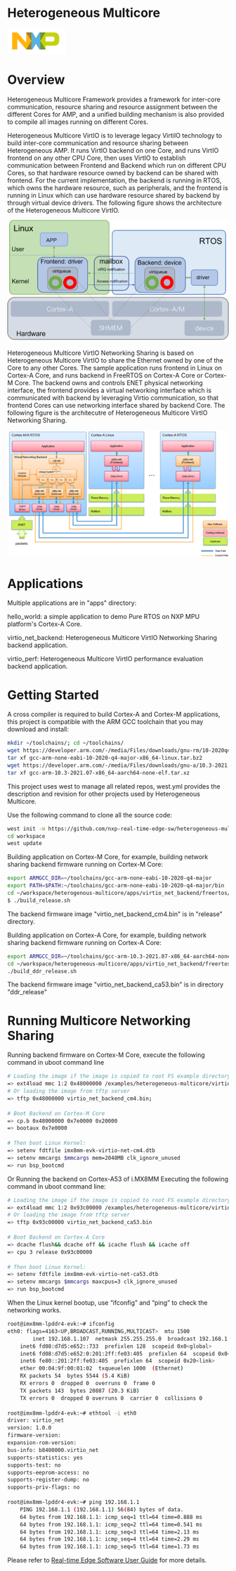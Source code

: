 # Heterogeneous Multicore

![NXP_logo](docs/nxp_logo_small.png)

# Overview

Heterogeneous Multicore Framework provides a framework for inter-core communication, resource sharing and resource assignment between the different Cores for AMP, and a unified building mechanism is also provided to compile all images running on different Cores.

Heterogeneous Multicore VirtIO is to leverage legacy VirtiIO technology to build inter-core communication and resource sharing between Heterogeneous AMP. It runs VirtIO backend on one Core, and runs VirtIO frontend on any other CPU Core, then uses VirtIO to establish communication between Frontend and Backend which run on different CPU Cores, so that hardware resource owned by backend can be shared with frontend. For the current implementation, the backend is running in RTOS, which owns the hardware resource, such as peripherals, and the frontend is running in Linux which can use hardware resource shared by backend by through virtual device drivers. The following figure shows the architecture of the Heterogeneous Multicore VirtIO.

![HMV_arch](docs/hmv_arch.png)

Heterogeneous Multicore VirtIO Networking Sharing is based on Heterogeneous Multicore VirtIO to share the Ethernet owned by one of the Core to any other Cores. The sample application runs frontend in Linux on Cortex-A Core, and runs backend in FreeRTOS on Cortex-A Core or Cortex-M Core. The backend owns and controls ENET physical networking interface, the frontend provides a virtual networking interface which is communicated with backend by leveraging Virtio communication, so that frontend Cores can use networking interface shared by backend Core. The following figure is the architecutre of Heterogeneous Multicore VirtIO Networking Sharing.

![HMVNS_arch](docs/hmvns_arch.png)

# Applications

Multiple applications are in "apps" directory:

hello_world: a simple application to demo Pure RTOS on NXP MPU platform's Cortex-A Core.

virtio_net_backend: Heterogeneous Multicore VirtIO Networking Sharing backend application.

virtio_perf: Heterogeneous Multicore VirtIO performance evaluation backend application.

# Getting Started

A cross compiler is required to build Cortex-A and Cortex-M applications, this project is compatible with the ARM GCC toolchain that you may download and install:

```bash
mkdir ~/toolchains/; cd ~/toolchains/
wget https://developer.arm.com/-/media/Files/downloads/gnu-rm/10-2020q4/gcc-arm-none-eabi-10-2020-q4-major-x86_64-linux.tar.bz2
tar xf gcc-arm-none-eabi-10-2020-q4-major-x86_64-linux.tar.bz2
wget https://developer.arm.com/-/media/Files/downloads/gnu-a/10.3-2021.07/binrel/gcc-arm-10.3-2021.07-x86_64-aarch64-none-elf.tar.xz
tar xf gcc-arm-10.3-2021.07-x86_64-aarch64-none-elf.tar.xz
```
This project uses west to manage all related repos, west.yml provides the description and revision for other projects used by Heterogeneous Multicore.

Use the following command to clone all the source code:

```bash
west init -m https://github.com/nxp-real-time-edge-sw/heterogeneous-multicore.git workspace
cd workspace
west update
```

Building application on Cortex-M Core, for example, building network sharing backend firmware running on Cortex-M Core:

```bash
export ARMGCC_DIR=~/toolchains/gcc-arm-none-eabi-10-2020-q4-major
export PATH=$PATH:~/toolchains/gcc-arm-none-eabi-10-2020-q4-major/bin
cd ~/workspace/heterogenous-multicore/apps/virtio_net_backend/freertos/boards/evkmimx8mm_cm4/armgcc
$ ./build_release.sh
```

The backend firmware image "virtio_net_backend_cm4.bin" is in "release" directory.

Building application on Cortex-A Core, for example, building network sharing backend firmware running on Cortex-A Core:

```bash
export ARMGCC_DIR=~/toolchains/gcc-arm-10.3-2021.07-x86_64-aarch64-none-elf
cd ~/workspace/heterogeneous-multicore/apps/virtio_net_backend/freertos/boards/evkmimx8mm_ca53/armgcc_aarch64
./build_ddr_release.sh
```

The backend firmware image "virtio_net_backend_ca53.bin" is in directory "ddr_release"

# Running Multicore Networking Sharing

Running backend firmware on Cortex-M Core, execute the following command in uboot command line

```bash
# Loading the image if the image is copied to root FS example directory:
=> ext4load mmc 1:2 0x48000000 /examples/heterogeneous-multicore/virtio-net-backend-cm/release/virtio_net_backend_cm4.bin
# Or loading the image from tftp server
=> tftp 0x48000000 virtio_net_backend_cm4.bin;

# Boot Backend on Cortex-M Core
=> cp.b 0x48000000 0x7e0000 0x20000
=> bootaux 0x7e0000

# Then boot Linux Kernel:
=> setenv fdtfile imx8mm-evk-virtio-net-cm4.dtb
=> setenv mmcargs $mmcargs mem=2048MB clk_ignore_unused
=> run bsp_bootcmd
```

Or Running the backend on Cortex-A53 of i.MX8MM
Executing the following command in uboot command line:
```bash
# Loading the image if the image is copied to root FS example directory:
=> ext4load mmc 1:2 0x93c00000 /examples/heterogeneous-multicore/virtio-net-backend-ca/ddr_release/virtio_net_backend_ca53.bin
# Or loading the image from tftp server
=> tftp 0x93c00000 virtio_net_backend_ca53.bin

# Boot Backend on Cortex-A Core
=> dcache flush&& dcache off && icache flush && icache off
=> cpu 3 release 0x93c00000

# Then boot Linux Kernel:
=> setenv fdtfile imx8mm-evk-virtio-net-ca53.dtb
=> setenv mmcargs $mmcargs maxcpus=3 clk_ignore_unused
=> run bsp_bootcmd
```
When the Linux kernel bootup, use “ifconfig” and “ping” to check the networking works.

```bash
root@imx8mm-lpddr4-evk:~# ifconfig
eth0: flags=4163<UP,BROADCAST,RUNNING,MULTICAST>  mtu 1500
        inet 192.168.1.107  netmask 255.255.255.0  broadcast 192.168.1.255
	inet6 fd08:d7d5:e652::733  prefixlen 128  scopeid 0x0<global>
	inet6 fd08:d7d5:e652:0:201:2ff:fe03:405  prefixlen 64  scopeid 0x0<global>
	inet6 fe80::201:2ff:fe03:405  prefixlen 64  scopeid 0x20<link>
	ether 00:04:9f:00:01:02  txqueuelen 1000  (Ethernet)
	RX packets 54  bytes 5544 (5.4 KiB)
	RX errors 0  dropped 0  overruns 0  frame 0
	TX packets 143  bytes 20887 (20.3 KiB)
	TX errors 0  dropped 0 overruns 0  carrier 0  collisions 0

root@imx8mm-lpddr4-evk:~# ethtool -i eth0
driver: virtio_net
version: 1.0.0
firmware-version:
expansion-rom-version:
bus-info: b8400000.virtio_net
supports-statistics: yes
supports-test: no
supports-eeprom-access: no
supports-register-dump: no
supports-priv-flags: no

root@imx8mm-lpddr4-evk:~# ping 192.168.1.1
	PING 192.168.1.1 (192.168.1.1) 56(84) bytes of data.
	64 bytes from 192.168.1.1: icmp_seq=1 ttl=64 time=0.888 ms
	64 bytes from 192.168.1.1: icmp_seq=2 ttl=64 time=0.541 ms
	64 bytes from 192.168.1.1: icmp_seq=3 ttl=64 time=2.13 ms
	64 bytes from 192.168.1.1: icmp_seq=4 ttl=64 time=2.29 ms
	64 bytes from 192.168.1.1: icmp_seq=5 ttl=64 time=1.73 ms
```

Please refer to [Real-time Edge Software User Guide](https://www.nxp.com/design/software/development-software/real-time-edge-software:REALTIME-EDGE-SOFTWARE) for more details.

